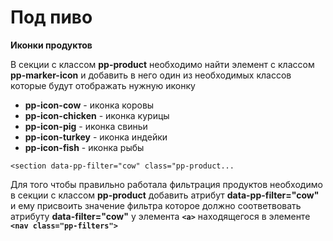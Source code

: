 # Под пиво

**Иконки продуктов** 

В секции с классом **pp-product** необходимо найти элемент с классом **pp-marker-icon** и добавить в него один из необходимых классов которые будут отображать нужную иконку

* **pp-icon-cow** - иконка коровы
* **pp-icon-chicken** - иконка курицы
* **pp-icon-pig** - иконка свиньи
* **pp-icon-turkey** - иконка индейки
* **pp-icon-fish** - иконка рыбы

`<section data-pp-filter="cow" class="pp-product...`

Для того чтобы правильно работала фильтрация продуктов необходимо
в секции с классом **pp-product** добавить атрибут **data-pp-filter="cow"** и ему присвоить значение фильтра которое должно соответвовать атрибуту **data-filter="cow"** у элемента **`<a>`** находящегося в элементе **`<nav class="pp-filters">`**